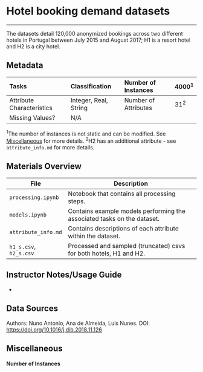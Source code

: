 # Hotel booking demand datasets
----

The datasets detail 120,000 anonymized bookings across two different hotels in Portugal between July 2015 and August 2017; H1 is a resort hotel and H2 is a city hotel. 

## Metadata
| Tasks                      | Classification          | Number of Instances  | 4000<sup>1</sup> |
|:---------------------------|:------------------------|:---------------------|:-----|
| Attribute Characteristics  | Integer, Real, String   | Number of Attributes | 31<sup>2</sup>   |
| Missing Values?            | N/A                     |                      |      |

<sup>1</sup>The number of instances is not static and can be modified. See [Miscellaneous](#misc) for more details.
<sup>2</sup>H2 has an additional attribute - see `attribute_info.md` for more details.

## Materials Overview
| File                      | Description  |
|---------------------------|--------------|
| `processing.ipynb`        | Notebook that contains all processing steps. |
| `models.ipynb`            | Contains example models performing the associated tasks on the dataset. |
| `attribute_info.md`       | Contains descriptions of each attribute within the dataset. |
| `h1_s.csv`, `h2_s.csv`    | Processed and sampled (truncated) csvs for both hotels, H1 and H2. |

## Instructor Notes/Usage Guide
- 

## Data Sources
Authors: Nuno Antonio, Ana de Almeida, Luis Nunes. 
DOI: https://doi.org/10.1016/j.dib.2018.11.126

## Miscellaneous <a href="#misc"></a>

#### Number of Instances